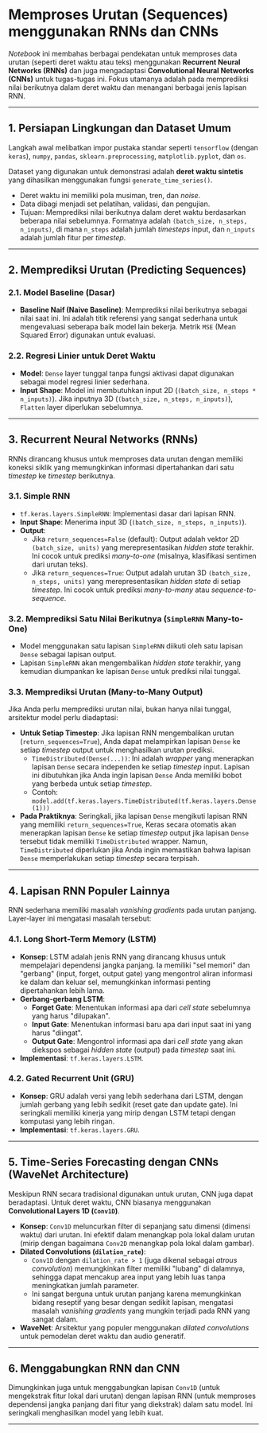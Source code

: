 # Memproses Urutan (Sequences) menggunakan RNNs dan CNNs

*Notebook* ini membahas berbagai pendekatan untuk memproses data urutan (seperti deret waktu atau teks) menggunakan **Recurrent Neural Networks (RNNs)** dan juga mengadaptasi **Convolutional Neural Networks (CNNs)** untuk tugas-tugas ini. Fokus utamanya adalah pada memprediksi nilai berikutnya dalam deret waktu dan menangani berbagai jenis lapisan RNN.

---

## 1. Persiapan Lingkungan dan Dataset Umum

Langkah awal melibatkan impor pustaka standar seperti `tensorflow` (dengan `keras`), `numpy`, `pandas`, `sklearn.preprocessing`, `matplotlib.pyplot`, dan `os`.

Dataset yang digunakan untuk demonstrasi adalah **deret waktu sintetis** yang dihasilkan menggunakan fungsi `generate_time_series()`.
* Deret waktu ini memiliki pola musiman, tren, dan *noise*.
* Data dibagi menjadi set pelatihan, validasi, dan pengujian.
* Tujuan: Memprediksi nilai berikutnya dalam deret waktu berdasarkan beberapa nilai sebelumnya. Formatnya adalah `(batch_size, n_steps, n_inputs)`, di mana `n_steps` adalah jumlah *timesteps* input, dan `n_inputs` adalah jumlah fitur per *timestep*.

---

## 2. Memprediksi Urutan (Predicting Sequences)

### 2.1. Model Baseline (Dasar)

* **Baseline Naif (Naive Baseline)**: Memprediksi nilai berikutnya sebagai nilai saat ini. Ini adalah titik referensi yang sangat sederhana untuk mengevaluasi seberapa baik model lain bekerja. Metrik `MSE` (Mean Squared Error) digunakan untuk evaluasi.

### 2.2. Regresi Linier untuk Deret Waktu

* **Model**: `Dense` layer tunggal tanpa fungsi aktivasi dapat digunakan sebagai model regresi linier sederhana.
* **Input Shape**: Model ini membutuhkan input 2D (`(batch_size, n_steps * n_inputs)`). Jika inputnya 3D (`(batch_size, n_steps, n_inputs)`), `Flatten` layer diperlukan sebelumnya.

---

## 3. Recurrent Neural Networks (RNNs)

RNNs dirancang khusus untuk memproses data urutan dengan memiliki koneksi siklik yang memungkinkan informasi dipertahankan dari satu *timestep* ke *timestep* berikutnya.

### 3.1. Simple RNN

* `tf.keras.layers.SimpleRNN`: Implementasi dasar dari lapisan RNN.
* **Input Shape**: Menerima input 3D (`(batch_size, n_steps, n_inputs)`).
* **Output**:
    * Jika `return_sequences=False` (default): Output adalah vektor 2D `(batch_size, units)` yang merepresentasikan *hidden state* terakhir. Ini cocok untuk prediksi *many-to-one* (misalnya, klasifikasi sentimen dari urutan teks).
    * Jika `return_sequences=True`: Output adalah urutan 3D `(batch_size, n_steps, units)` yang merepresentasikan *hidden state* di setiap *timestep*. Ini cocok untuk prediksi *many-to-many* atau *sequence-to-sequence*.

### 3.2. Memprediksi Satu Nilai Berikutnya (`SimpleRNN` Many-to-One)

* Model menggunakan satu lapisan `SimpleRNN` diikuti oleh satu lapisan `Dense` sebagai lapisan output.
* Lapisan `SimpleRNN` akan mengembalikan *hidden state* terakhir, yang kemudian diumpankan ke lapisan `Dense` untuk prediksi nilai tunggal.

### 3.3. Memprediksi Urutan (Many-to-Many Output)

Jika Anda perlu memprediksi urutan nilai, bukan hanya nilai tunggal, arsitektur model perlu diadaptasi:

* **Untuk Setiap Timestep**: Jika lapisan RNN mengembalikan urutan (`return_sequences=True`), Anda dapat melampirkan lapisan `Dense` ke setiap *timestep* output untuk menghasilkan urutan prediksi.
    * `TimeDistributed(Dense(...))`: Ini adalah *wrapper* yang menerapkan lapisan `Dense` secara independen ke setiap *timestep* input. Lapisan ini dibutuhkan jika Anda ingin lapisan `Dense` Anda memiliki bobot yang berbeda untuk setiap *timestep*.
    * Contoh: `model.add(tf.keras.layers.TimeDistributed(tf.keras.layers.Dense(1)))`
* **Pada Praktiknya**: Seringkali, jika lapisan `Dense` mengikuti lapisan RNN yang memiliki `return_sequences=True`, Keras secara otomatis akan menerapkan lapisan `Dense` ke setiap *timestep* output jika lapisan `Dense` tersebut tidak memiliki `TimeDistributed` wrapper. Namun, `TimeDistributed` diperlukan jika Anda ingin memastikan bahwa lapisan `Dense` memperlakukan setiap *timestep* secara terpisah.

---

## 4. Lapisan RNN Populer Lainnya

RNN sederhana memiliki masalah *vanishing gradients* pada urutan panjang. Layer-layer ini mengatasi masalah tersebut:

### 4.1. Long Short-Term Memory (LSTM)

* **Konsep**: LSTM adalah jenis RNN yang dirancang khusus untuk mempelajari dependensi jangka panjang. Ia memiliki "sel memori" dan "gerbang" (input, forget, output gate) yang mengontrol aliran informasi ke dalam dan keluar sel, memungkinkan informasi penting dipertahankan lebih lama.
* **Gerbang-gerbang LSTM**:
    * **Forget Gate**: Menentukan informasi apa dari *cell state* sebelumnya yang harus "dilupakan".
    * **Input Gate**: Menentukan informasi baru apa dari input saat ini yang harus "diingat".
    * **Output Gate**: Mengontrol informasi apa dari *cell state* yang akan diekspos sebagai *hidden state* (output) pada *timestep* saat ini.
* **Implementasi**: `tf.keras.layers.LSTM`.

### 4.2. Gated Recurrent Unit (GRU)

* **Konsep**: GRU adalah versi yang lebih sederhana dari LSTM, dengan jumlah gerbang yang lebih sedikit (reset gate dan update gate). Ini seringkali memiliki kinerja yang mirip dengan LSTM tetapi dengan komputasi yang lebih ringan.
* **Implementasi**: `tf.keras.layers.GRU`.

---

## 5. Time-Series Forecasting dengan CNNs (WaveNet Architecture)

Meskipun RNN secara tradisional digunakan untuk urutan, CNN juga dapat beradaptasi. Untuk deret waktu, CNN biasanya menggunakan **Convolutional Layers 1D (`Conv1D`)**.

* **Konsep**: `Conv1D` meluncurkan filter di sepanjang satu dimensi (dimensi waktu) dari urutan. Ini efektif dalam menangkap pola lokal dalam urutan (mirip dengan bagaimana `Conv2D` menangkap pola lokal dalam gambar).
* **Dilated Convolutions (`dilation_rate`)**:
    * `Conv1D` dengan `dilation_rate > 1` (juga dikenal sebagai *atrous convolution*) memungkinkan filter memiliki "lubang" di dalamnya, sehingga dapat mencakup area input yang lebih luas tanpa meningkatkan jumlah parameter.
    * Ini sangat berguna untuk urutan panjang karena memungkinkan bidang reseptif yang besar dengan sedikit lapisan, mengatasi masalah *vanishing gradients* yang mungkin terjadi pada RNN yang sangat dalam.
* **WaveNet**: Arsitektur yang populer menggunakan *dilated convolutions* untuk pemodelan deret waktu dan audio generatif.

---

## 6. Menggabungkan RNN dan CNN

Dimungkinkan juga untuk menggabungkan lapisan `Conv1D` (untuk mengekstrak fitur lokal dari urutan) dengan lapisan RNN (untuk memproses dependensi jangka panjang dari fitur yang diekstrak) dalam satu model. Ini seringkali menghasilkan model yang lebih kuat.

---
